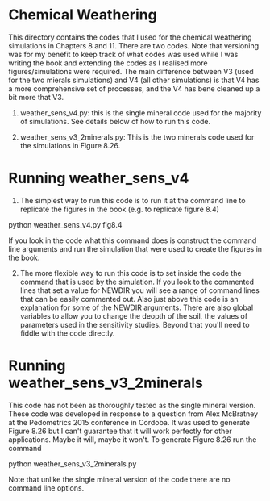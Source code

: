 # Chemical Weathering

This directory contains the codes that I used for the chemical weathering simulations in Chapters 8 and 11. There are two codes. Note that versioning was for my benefit to keep track of what codes was used while I was writing the book and extending the codes as I realised more figures/simulations were required. The main difference between V3 (used for the two mierals simulations) and V4 (all other simulations) is that V4 has a more comprehensive set of processes, and the V4 has bene cleaned up a bit more that V3.

1. weather_sens_v4.py: this is the single mineral code used for the majority of simulations. See details below of how to run this code.

2. weather_sens_v3_2minerals.py: This is the two minerals code used for the simulations in Figure 8.26. 

# Running weather_sens_v4

1. The simplest way to run this code is to run it at the command line to replicate the figures in the book (e.g. to replicate figure 8.4)

python weather_sens_v4.py fig8.4

If you look in the code what this command does is construct the command line arguments and run the simulation that were used to create the figures in the book.

2. The more flexible way to run this code is to set inside the code the command that is used by the simulation. If you look to the commented lines that set a value for NEWDIR you will see a range of command lines that can be easily commented out. Also just above this code is an explanation for some of the NEWDIR arguments. There are also global variables to allow you to change the deopth of the soil, the values of parameters used in the sensitivity studies. Beyond that you'll need to fiddle with the code directly.

# Running weather_sens_v3_2minerals

This code has not been as thoroughly tested as the single mineral version. These code was developed in response to a question from Alex McBratney at the Pedometrics 2015 conference in Cordoba. It was used to generate Figure 8.26 but I can't guarantee that it will work perfectly for other applications. Maybe it will, maybe it won't. To generate Figure 8.26 run the command

python weather_sens_v3_2minerals.py

Note that unlike the single mineral version of the code there are no command line options.
